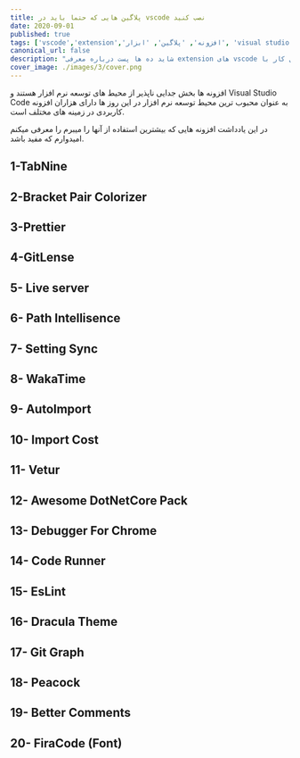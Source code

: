 ```yaml
---
title: پلاگین هایی که حتما باید در vscode نصب کنید
date: 2020-09-01
published: true
tags: ['vscode','extension','افزونه', 'پلاگین', 'ابزار', 'visual studio']
canonical_url: false
description: "شاید ده ها پست درباره معرفی extension های vscode تا کنون دیده باشید ولی هنوز هم دراین بین افزونه هایی پیدا می شود که تاکنون امتحان نکرده اید، در این یادداشت افزونه هایی که پس از چندین سال کار با vscode به عنوان ابزار اصلی توسعه بیشترین بهره برداری از اونها میکنم رو معرفی میکنم"
cover_image: ./images/3/cover.png
---
```


افزونه ها بخش جدایی ناپذیر از محیط های توسعه نرم افزار هستند و Visual Studio Code به عنوان محبوب ترین محیط توسعه نرم افزار در این روز ها دارای هزاران افزونه کاربردی در زمینه های مختلف است.

در این یادداشت افزونه هایی که بیشترین استفاده از آنها را میبرم را معرفی میکنم امیدوارم که مفید باشد.

## 1-TabNine

## 2-Bracket Pair Colorizer

## 3-Prettier

## 4-GitLense

## 5- Live server

## 6- Path Intellisence

## 7- Setting Sync

## 8- WakaTime

## 9- AutoImport

## 10- Import Cost

## 11- Vetur

## 12- Awesome DotNetCore Pack

## 13- Debugger For Chrome

## 14- Code Runner

## 15- EsLint

## 16- Dracula Theme

## 17- Git Graph

## 18- Peacock

## 19- Better Comments

## 20- FiraCode (Font)
